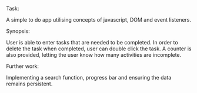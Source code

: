 Task: 

A simple to do app utilising concepts of javascript, DOM and event listeners. 

Synopsis:

User is able to enter tasks that are needed to be completed. In order to delete the task when completed, user can double click the task. A counter is also provided, letting the user know how many activities are incomplete. 

Further work:

Implementing a search function, progress bar and ensuring the data remains persistent. 
